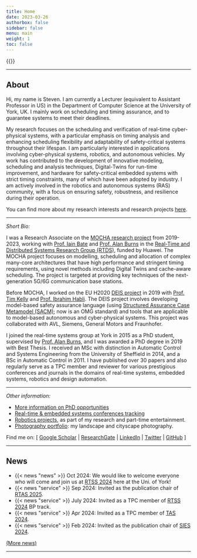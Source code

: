 ```yaml
---
title: Home
date: 2023-03-26
authorbox: false
sidebar: false
menu: main
weight: 1
toc: false
---
```


{{<contact>}}

---

## About
Hi, my name is Steven. I am currently a Lecturer (equivalent to Assistant Professor in US) in the Department of Computer Science at the University of York, UK. I mainly work on scheduling and timing assurance, and to guarantee systems to meet their deadlines.

My research focuses on the scheduling and verification of real-time cyber-physical systems, with a particular emphasis on timing analysis and enhancing scheduling flexibility and adaptability of safety-critical systems throughout their lifespan. I am particularly interested in applications involving cyber-physical systems, robotics, and autonomous vehicles. My work has contributed to the development of innovative modeling, scheduling and analysis techniques, Digital-Twins for run-time improvement, and hardware for safety-critical embedded systems with strict timing constraints, many of which have been adopted by industry. I am actively involved in the robotics and autonomous systems (RAS) community, with a focus on ensuring safety, robustness, and resilience during their operation.

You can find more about my research interests and research projects [here](/research).

---

*Short Bio:*

I was a Research Associate on the [MOCHA research project](https://www.cs.york.ac.uk/rts/mocha/) from 2019-2023, working with [Prof. Iain Bate](https://www-users.cs.york.ac.uk/~ijb/) and [Prof. Alan Burns](https://www-users.cs.york.ac.uk/~burns/) in the [Real-Time and Distributed Systems Research Group (RTDS)](https://www.cs.york.ac.uk/rts/index.html), funded by Huawei. The MOCHA project focuses on modelling, scheduling and allocation of complex many-core architectures that have high performance and stringent timing requirements, using novel methods including Digital Twins and cache-aware scheduling. The project is targeted at providing key techniques of the next-generation 5G/6G communication base stations.

Before MOCHA, I worked on the EU H2020 [DEIS project](https://deis-project.eu) in 2019 with [Prof. Tim Kelly](https://www.cs.york.ac.uk/people/tpk) and [Prof. Ibrahim Habli](https://www.cs.york.ac.uk/people/ihabli). The DEIS project involves developing model-based safety assurance language (using [Structured Assurance Case Metamodel (SACM)](https://www.omg.org/spec/SACM/2.0/About-SACM/); now is an OMG standard) and tools that are applicable to model-based autonomous and cyber-physical systems. This project was collaborated with AVL, Siemens, General Motors and Fraunhofer.

I joined the real-time systems group at York in 2015 as a PhD student, supervised by [Prof. Alan Burns](https://www-users.cs.york.ac.uk/~burns/), and I was awarded a PhD degree in 2019 with Best Thesis. I received an MSc with distinction in Automatic Control and Systems Engineering from the University of Sheffield in 2014, and a BSc in Automatic Control in 2011. I have published over 30 papers and also regularly serve as a TPC member and reviewer for various prestigious conferences and journals in the domains of real-time systems, embedded systems, robotics and design automation.

---

*Other information:*

- [More information on PhD opportunities](https://www.xiaotiandai.com/lab/)
- [Real-time & embedded systems conferences tracking](https://automaticdai.github.io/realtime-embedded-conferences/)
- [Robotics projects](/robots/), as part of my research and part-time entertainment.
- [Photography portfolio](https://automaticdai.wixsite.com/home): my landscape and cityscape photography.

Find me on: \[ [Google Scholar](https://scholar.google.co.uk/citations?hl=en&user=G7dzNUkAAAAJ&view_op=list_works&sortby=pubdate)  | [ResearchGate](https://www.researchgate.net/profile/Xiaotian_Dai) | [LinkedIn](https://www.linkedin.com/in/xdai3/) | [Twitter](https://twitter.com/stevenxdai)  | [GitHub](https://github.com/automaticdai) \]

---

## News

- {{< news "news" >}} Oct 2024: We would like to welcome everyone who will come and join us at [RTSS 2024](https://2024.rtss.org/) here at the Uni. of York!
- {{< news "service" >}} Sep 2024: Invited as the publication chair of [RTAS 2025](https://2025.rtas.org/).
- {{< news "service" >}} July 2024: Invited as a TPC member of [RTSS 2024](https://2024.rtss.org/) BP track.
- {{< news "service" >}} Apr 2024: Invited as a TPC member of [TAS 2024](https://symposium.tas.ac.uk/2024/).
- {{< news "service" >}} Feb 2024: Invited as the publication chair of [SIES 2024](https://ieee-sies.org/).

[(More news)](/news)

---
